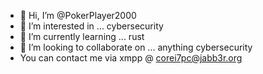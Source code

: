 - 👋 Hi, I’m @PokerPlayer2000
- 👀 I’m interested in ... cybersecurity
- 🌱 I’m currently learning ... rust
- 💞️ I’m looking to collaborate on ... anything cybersecurity
- You can contact me via xmpp @ corei7pc@jabb3r.org
<!---
PokerPlayer2000/PokerPlayer2000 is a ✨ special ✨ repository because its `README.md` (this file) appears on your GitHub profile.
You can click the Preview link to take a look at your changes.
--->
